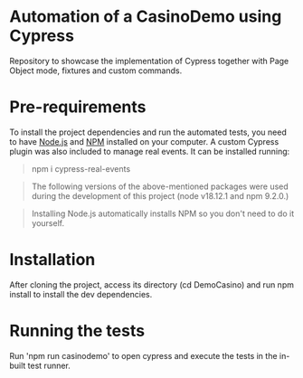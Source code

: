 #  Automation of a CasinoDemo using Cypress
Repository to showcase the implementation of Cypress together with Page Object mode, fixtures and custom commands.

#  Pre-requirements
To install the project dependencies and run the automated tests, you need to have [Node.js](https://nodejs.org/en/) and [NPM](https://www.npmjs.com/) installed on your computer.
A custom Cypress plugin was also included to manage real events. It can be installed running:

> npm i cypress-real-events

> The following versions of the above-mentioned packages were used during the development of this project (node v18.12.1 and npm 9.2.0.)

> Installing Node.js automatically installs NPM so you don't need to do it yourself.

#  Installation
After cloning the project, access its directory (cd DemoCasino) and run npm install to install the dev dependencies.

#  Running the tests
Run 'npm run casinodemo' to open cypress and execute the tests in the in-built test runner.
